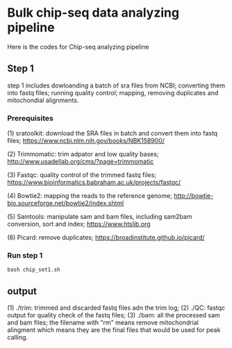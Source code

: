 
# Bulk chip-seq data analyzing pipeline

Here is the codes for Chip-seq analyzing pipeline


## Step 1

step 1 includes dowloanding a batch of sra files from NCBI; converting them into fastq files; running quality control; mapping, removing duplicates and mitochondial alignments.

### Prerequisites

(1) sratoolkit: download the SRA files in batch and convert them into fastq files;
    https://www.ncbi.nlm.nih.gov/books/NBK158900/
    
(2) Trimmomatic: trim adpator and low quality bases;
    http://www.usadellab.org/cms/?page=trimmomatic

(3) Fastqc: quality control of the trimmed fastq files;
    https://www.bioinformatics.babraham.ac.uk/projects/fastqc/
 
(4) Bowtie2: mapping the reads to the reference genome;
    http://bowtie-bio.sourceforge.net/bowtie2/index.shtml
    
(5) Samtools: manipulate sam and bam files, including sam2bam conversion, sort and index;
https://www.htslib.org

(6) Picard: remove duplicates; https://broadinstitute.github.io/picard/


### Run step 1
```
bash chip_set1.sh
```
## output

(1) ./trim: trimmed and discarded fastq files adn the trim log;
(2) ./QC: fastqc output for quality check of the fastq files;
(3) ./bam: all the processed sam and bam files; the filename with "rm" means remove mitochondrial alingment which means they are the final files that would be used for peak calling.









 

